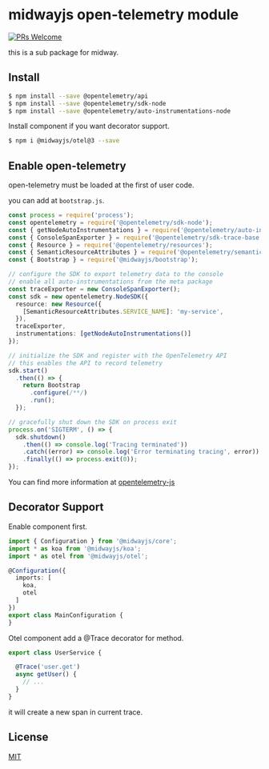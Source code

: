 # midwayjs open-telemetry module

[![PRs Welcome](https://img.shields.io/badge/PRs-welcome-brightgreen.svg)](https://github.com/midwayjs/midway/pulls)

this is a sub package for midway.


## Install

```bash
$ npm install --save @opentelemetry/api
$ npm install --save @opentelemetry/sdk-node
$ npm install --save @opentelemetry/auto-instrumentations-node
```

Install component if you want decorator support.

```bash
$ npm i @midwayjs/otel@3 --save
```

## Enable open-telemetry

open-telemetry must be loaded at the first of user code.

you can add at `bootstrap.js`.

```typescript
const process = require('process');
const opentelemetry = require('@opentelemetry/sdk-node');
const { getNodeAutoInstrumentations } = require('@opentelemetry/auto-instrumentations-node');
const { ConsoleSpanExporter } = require('@opentelemetry/sdk-trace-base');
const { Resource } = require('@opentelemetry/resources');
const { SemanticResourceAttributes } = require('@opentelemetry/semantic-conventions');
const { Bootstrap } = require('@midwayjs/bootstrap');

// configure the SDK to export telemetry data to the console
// enable all auto-instrumentations from the meta package
const traceExporter = new ConsoleSpanExporter();
const sdk = new opentelemetry.NodeSDK({
  resource: new Resource({
    [SemanticResourceAttributes.SERVICE_NAME]: 'my-service',
  }),
  traceExporter,
  instrumentations: [getNodeAutoInstrumentations()]
});

// initialize the SDK and register with the OpenTelemetry API
// this enables the API to record telemetry
sdk.start()
  .then(() => {
    return Bootstrap
      .configure(/**/)
      .run();
  });

// gracefully shut down the SDK on process exit
process.on('SIGTERM', () => {
  sdk.shutdown()
    .then(() => console.log('Tracing terminated'))
    .catch((error) => console.log('Error terminating tracing', error))
    .finally(() => process.exit(0));
});
```

You can find more information at [opentelemetry-js](https://github.com/open-telemetry/opentelemetry-js)


## Decorator Support

Enable component first.

```typescript
import { Configuration } from '@midwayjs/core';
import * as koa from '@midwayjs/koa';
import * as otel from '@midwayjs/otel';

@Configuration({
  imports: [
    koa,
    otel
  ]
})
export class MainConfiguration {
}
```

Otel component add a @Trace decorator for method.

```typescript
export class UserService {

  @Trace('user.get')
  async getUser() {
    // ...
  }
}
```

it will create a new span in current trace.


## License

[MIT]((http://github.com/midwayjs/midway/blob/master/LICENSE))
